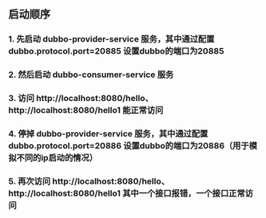 
## 启动顺序
### 1. 先启动 dubbo-provider-service 服务，其中通过配置 dubbo.protocol.port=20885 设置dubbo的端口为20885
### 2. 然后启动 dubbo-consumer-service 服务
### 3. 访问 http://localhost:8080/hello、http://localhost:8080/hello1 能正常访问
### 4. 停掉 dubbo-provider-service 服务，其中通过配置 dubbo.protocol.port=20886 设置dubbo的端口为20886（用于模拟不同的ip启动的情况）
### 5. 再次访问 http://localhost:8080/hello、http://localhost:8080/hello1 其中一个接口报错，一个接口正常访问
